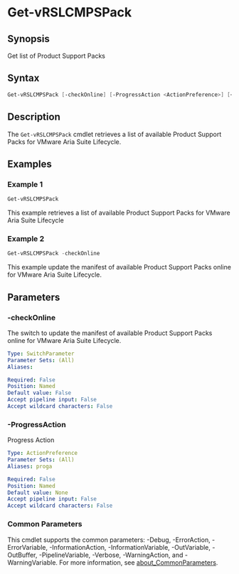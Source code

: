 # Get-vRSLCMPSPack

## Synopsis

Get list of Product Support Packs

## Syntax

```powershell
Get-vRSLCMPSPack [-checkOnline] [-ProgressAction <ActionPreference>] [<CommonParameters>]
```

## Description

The `Get-vRSLCMPSPack` cmdlet retrieves a list of available Product Support Packs for VMware Aria Suite Lifecycle.

## Examples

### Example 1

```powershell
Get-vRSLCMPSPack
```

This example retrieves a list of available Product Support Packs for VMware Aria Suite Lifecycle

### Example 2

```powershell
Get-vRSLCMPSPack -checkOnline
```

This example update the manifest of available Product Support Packs online for VMware Aria Suite Lifecycle.

## Parameters

### -checkOnline

The switch to update the manifest of available Product Support Packs online for VMware Aria Suite Lifecycle.

```yaml
Type: SwitchParameter
Parameter Sets: (All)
Aliases:

Required: False
Position: Named
Default value: False
Accept pipeline input: False
Accept wildcard characters: False
```

### -ProgressAction

Progress Action

```yaml
Type: ActionPreference
Parameter Sets: (All)
Aliases: proga

Required: False
Position: Named
Default value: None
Accept pipeline input: False
Accept wildcard characters: False
```

### Common Parameters

This cmdlet supports the common parameters: -Debug, -ErrorAction, -ErrorVariable, -InformationAction, -InformationVariable, -OutVariable, -OutBuffer, -PipelineVariable, -Verbose, -WarningAction, and -WarningVariable. For more information, see [about_CommonParameters](http://go.microsoft.com/fwlink/?LinkID=113216).
